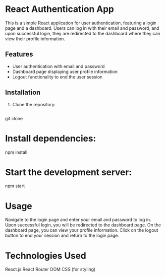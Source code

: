 # React Authentication App

This is a simple React application for user authentication, featuring a login page and a dashboard. Users can log in with their email and password, and upon successful login, they are redirected to the dashboard where they can view their profile information.

## Features

- User authentication with email and password
- Dashboard page displaying user profile information
- Logout functionality to end the user session

## Installation

1. Clone the repository:

   ```bash
 git clone

# Install dependencies:
npm install

# Start the development server:
npm start

 # Usage
Navigate to the login page and enter your email and password to log in.
Upon successful login, you will be redirected to the dashboard page.
On the dashboard page, you can view your profile information.
Click on the logout button to end your session and return to the login page.

# Technologies Used
React.js
React Router DOM
CSS (for styling)
